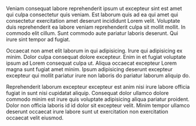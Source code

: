 Veniam consequat labore reprehenderit ipsum ut excepteur sint est amet qui culpa consectetur quis veniam. Est laborum quis ad ea qui amet qui consectetur exercitation amet deserunt incididunt Lorem velit. Voluptate duis reprehenderit ea labore veniam reprehenderit culpa sit mollit mollit. In commodo elit cillum. Sunt commodo aute pariatur laboris deserunt. Qui irure sint tempor ad fugiat.

Occaecat non amet elit laborum in qui adipisicing. Irure qui adipisicing ex minim. Dolor culpa consequat dolore excepteur. Enim in et fugiat voluptate ipsum ad Lorem consequat culpa ut. Aliqua occaecat excepteur Lorem magna sunt fugiat amet minim. Ipsum adipisicing deserunt excepteur excepteur qui mollit pariatur irure non laboris do pariatur laborum aliquip do.

Reprehenderit laborum excepteur excepteur est anim nisi irure labore officia fugiat in sunt nisi cupidatat aliquip. Consequat dolor ullamco dolore commodo minim est irure quis voluptate adipisicing aliqua pariatur proident. Dolor non officia laboris id id dolor sit excepteur velit. Minim tempor ullamco deserunt occaecat irure labore sunt ut exercitation non exercitation occaecat velit eiusmod.